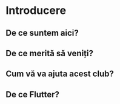 # Introducere

## De ce suntem aici?

## De ce merită să veniți?

## Cum vă va ajuta acest club?

## De ce Flutter?